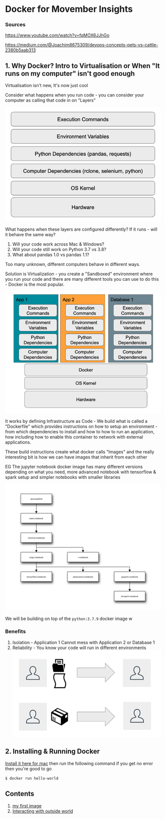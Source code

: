 # Docker for Movember Insights

### Sources
https://www.youtube.com/watch?v=fqMOX6JJhGo

https://medium.com/@Joachim8675309/devops-concepts-pets-vs-cattle-2380b5aab313

## 1. Why Docker? Intro to Virtualisation or When "It runs on my computer" isn't good enough

Virtualisation isn't new, It's now just cool

Consider what happens when you run code - you can consider your computer as calling that code in on "Layers"

![Layers of an Application](imgs/img1.png)

What happens when these layers are configured differently? If it runs - will it behave the same way?
1. Will your code work across Mac & Windows?
2. Will your code still work on Python 3.7 vs 3.8?
3. What about pandas 1.0 vs pandas 1.1?

Too many unknown, different computers behave in different ways.

Solution is Virtualization - you create a "Sandboxed" environment where you run your code and there are many different tools you can use to do this - Docker is the most popular.

![Sandboxed Apps](imgs/img3.png)

It works by defining Infrastructure as Code - We build what is called a "Dockerfile" which provides instructions on how to setup an environment - from which dependencies to install and how to how to run an application, how including how to enable this container to network with external applications.

These build instructions create what docker calls "Images" and the really interesting bit is how we can have images that inherit from each other

EG The jupyter notebook docker image has many different versions depending on what you need, more advanced notebook with tensorflow & spark setup and simpler notebooks with smaller libraries

![Hierarchy of Apps](imgs/inherit.svg)

We will be building on top of the `python:3.7.9` docker image w

### Benefits
1. Isolation - Application 1 Cannot mess with Application 2 or Database 1
2. Reliability - You know your code will run in different environments
![img1](imgs/img2.png)

## 2. Installing & Running Docker
[Install it here for mac](https://docs.docker.com/docker-for-mac/install/) then run the following command if you get no error then you're good to go
```bash
$ docker run hello-world
```
## Contents

1. [my first image](my-first-image/README.md)
1. [Interacting with outside world](interacting-with-outside-world/README.md)